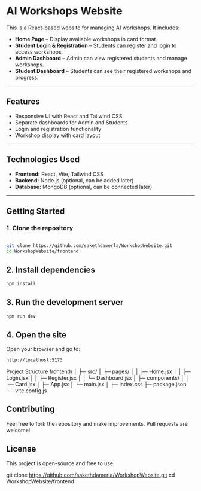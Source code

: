 # AI Workshops Website

This is a React-based website for managing AI workshops. It includes:

- **Home Page** – Display available workshops in card format.  
- **Student Login & Registration** – Students can register and login to access workshops.  
- **Admin Dashboard** – Admin can view registered students and manage workshops.  
- **Student Dashboard** – Students can see their registered workshops and progress.

---

## Features

- Responsive UI with React and Tailwind CSS  
- Separate dashboards for Admin and Students  
- Login and registration functionality  
- Workshop display with card layout  

---

## Technologies Used

- **Frontend:** React, Vite, Tailwind CSS  
- **Backend:** Node.js (optional, can be added later)  
- **Database:** MongoDB (optional, can be connected later)  

---

## Getting Started

### 1. Clone the repository

```bash

git clone https://github.com/sakethdamerla/WorkshopWebsite.git
cd WorkshopWebsite/frontend
```
## 2. Install dependencies
```bash
npm install
```
## 3. Run the development server
```bash
npm run dev
```
## 4. Open the site

Open your browser and go to:
```bash
http://localhost:5173
```
Project Structure
frontend/
│
├─ src/
│  ├─ pages/
│  │  ├─ Home.jsx
│  │  ├─ Login.jsx
│  │  ├─ Register.jsx
│  │  └─ Dashboard.jsx
│  ├─ components/
│  │  └─ Card.jsx
│  ├─ App.jsx
│  └─ main.jsx
│
├─ index.css
├─ package.json
└─ vite.config.js


## Contributing

Feel free to fork the repository and make improvements. Pull requests are welcome!

## License

This project is open-source and free to use.



git clone https://github.com/sakethdamerla/WorkshopWebsite.git
cd WorkshopWebsite/frontend
